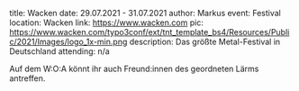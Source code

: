 title: Wacken
date: 29.07.2021 - 31.07.2021
author: Markus
event: Festival
location: Wacken
link: https://www.wacken.com
pic: https://www.wacken.com/typo3conf/ext/tnt_template_bs4/Resources/Public/2021/Images/logo_1x-min.png
description: Das größte Metal-Festival in Deutschland
attending: n/a

Auf dem W:O:A könnt ihr auch Freund:innen des geordneten Lärms antreffen.